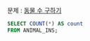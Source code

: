문제 : [동물 수 구하기](https://school.programmers.co.kr/learn/courses/30/lessons/59406)

```sql
SELECT COUNT(*) AS count
FROM ANIMAL_INS;
```
